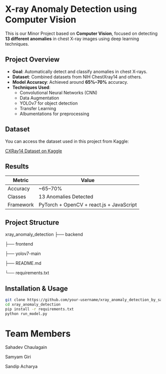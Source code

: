 # X-ray Anomaly Detection using Computer Vision

This is our Minor Project based on **Computer Vision**, focused on detecting **13 different anomalies** in chest X-ray images using deep learning techniques.

## Project Overview

- **Goal**: Automatically detect and classify anomalies in chest X-rays.
- **Dataset**: Combined datasets from NIH ChestXray14 and others.
- **Model Accuracy**: Achieved around **65%–70%** accuracy.
- **Techniques Used**: 
  - Convolutional Neural Networks (CNN)
  - Data Augmentation
  - YOLOv7 for object detection
  - Transfer Learning
  - Albumentations for preprocessing

##  Dataset

You can access the dataset used in this project from Kaggle:

 [CXRay14 Dataset on Kaggle](https://www.kaggle.com/datasets/sandipacharya10/cxray14)

## Results

| Metric       | Value       |
|--------------|-------------|
| Accuracy     | ~65–70%     |
| Classes      | 13 Anomalies Detected |
| Framework    | PyTorch + OpenCV + react.js + JavaScript |

##  Project Structure
xray_anomaly_detection 
├── backend 

├── frontend 

├── yolov7-main 

├── README.md

└── requirements.txt


## Installation & Usage

```bash
git clone https://github.com/your-username/xray_anomaly_detection_by_sahadev.git
cd xray_anomaly_detection
pip install -r requirements.txt
python run_model.py
```

# Team Members
Sahadev Chaulagain 

Samyam Giri 

Sandip Acharya

